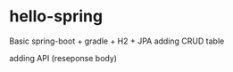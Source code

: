 # hello-spring
Basic spring-boot + gradle + H2 + JPA
adding CRUD table 

adding API (reseponse body)
